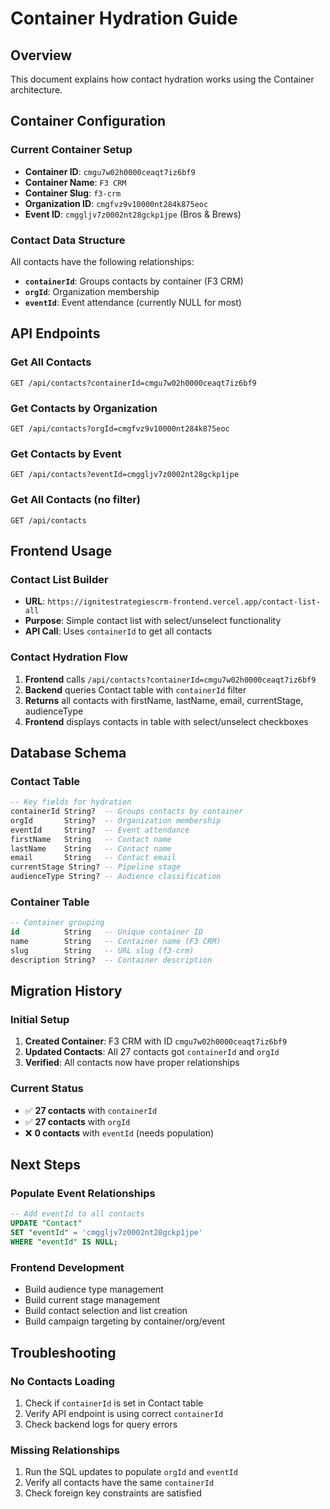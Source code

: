 # Container Hydration Guide

## Overview
This document explains how contact hydration works using the Container architecture.

## Container Configuration

### Current Container Setup
- **Container ID**: `cmgu7w02h0000ceaqt7iz6bf9`
- **Container Name**: `F3 CRM`
- **Container Slug**: `f3-crm`
- **Organization ID**: `cmgfvz9v10000nt284k875eoc`
- **Event ID**: `cmggljv7z0002nt28gckp1jpe` (Bros & Brews)

### Contact Data Structure
All contacts have the following relationships:
- **`containerId`**: Groups contacts by container (F3 CRM)
- **`orgId`**: Organization membership
- **`eventId`**: Event attendance (currently NULL for most)

## API Endpoints

### Get All Contacts
```
GET /api/contacts?containerId=cmgu7w02h0000ceaqt7iz6bf9
```

### Get Contacts by Organization
```
GET /api/contacts?orgId=cmgfvz9v10000nt284k875eoc
```

### Get Contacts by Event
```
GET /api/contacts?eventId=cmggljv7z0002nt28gckp1jpe
```

### Get All Contacts (no filter)
```
GET /api/contacts
```

## Frontend Usage

### Contact List Builder
- **URL**: `https://ignitestrategiescrm-frontend.vercel.app/contact-list-all`
- **Purpose**: Simple contact list with select/unselect functionality
- **API Call**: Uses `containerId` to get all contacts

### Contact Hydration Flow
1. **Frontend** calls `/api/contacts?containerId=cmgu7w02h0000ceaqt7iz6bf9`
2. **Backend** queries Contact table with `containerId` filter
3. **Returns** all contacts with firstName, lastName, email, currentStage, audienceType
4. **Frontend** displays contacts in table with select/unselect checkboxes

## Database Schema

### Contact Table
```sql
-- Key fields for hydration
containerId String?  -- Groups contacts by container
orgId       String?  -- Organization membership  
eventId     String?  -- Event attendance
firstName   String   -- Contact name
lastName    String   -- Contact name
email       String   -- Contact email
currentStage String? -- Pipeline stage
audienceType String? -- Audience classification
```

### Container Table
```sql
-- Container grouping
id          String   -- Unique container ID
name        String   -- Container name (F3 CRM)
slug        String   -- URL slug (f3-crm)
description String?  -- Container description
```

## Migration History

### Initial Setup
1. **Created Container**: F3 CRM with ID `cmgu7w02h0000ceaqt7iz6bf9`
2. **Updated Contacts**: All 27 contacts got `containerId` and `orgId`
3. **Verified**: All contacts now have proper relationships

### Current Status
- ✅ **27 contacts** with `containerId`
- ✅ **27 contacts** with `orgId`  
- ❌ **0 contacts** with `eventId` (needs population)

## Next Steps

### Populate Event Relationships
```sql
-- Add eventId to all contacts
UPDATE "Contact" 
SET "eventId" = 'cmggljv7z0002nt28gckp1jpe'
WHERE "eventId" IS NULL;
```

### Frontend Development
- Build audience type management
- Build current stage management  
- Build contact selection and list creation
- Build campaign targeting by container/org/event

## Troubleshooting

### No Contacts Loading
1. Check if `containerId` is set in Contact table
2. Verify API endpoint is using correct `containerId`
3. Check backend logs for query errors

### Missing Relationships
1. Run the SQL updates to populate `orgId` and `eventId`
2. Verify all contacts have the same `containerId`
3. Check foreign key constraints are satisfied
